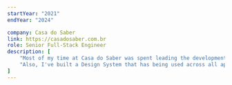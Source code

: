 ```yaml
---
startYear: "2021"
endYear: "2024"

company: Casa do Saber
link: https://casadosaber.com.br
role: Senior Full-Stack Engineer
description: [
    "Most of my time at Casa do Saber was spent leading the development of our streaming platform for almost all platforms, including mobile, web, and TV's.",
    "Also, I've built a Design System that has being used across all applications, including landing pages, and the website itself.",
]
---
```


